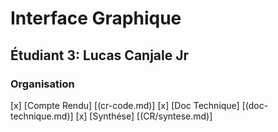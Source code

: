 # Interface Graphique

## Étudiant 3: Lucas Canjale Jr

### Organisation
[x] [Compte Rendu] [(cr-code.md)]
[x] [Doc Technique] [(doc-technique.md)]
[x] [Synthése] [(CR/syntese.md)]
